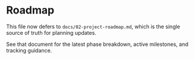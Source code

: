# Roadmap

This file now defers to `docs/02-project-roadmap.md`, which is the single source of truth for planning updates.

See that document for the latest phase breakdown, active milestones, and tracking guidance.
